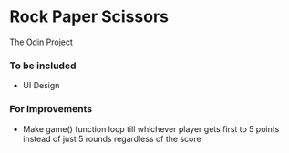 # Rock Paper Scissors
The Odin Project

### To be included
- UI Design

### For Improvements
- Make game() function loop till whichever player gets first to 5 points instead of just 5 rounds regardless of the score
